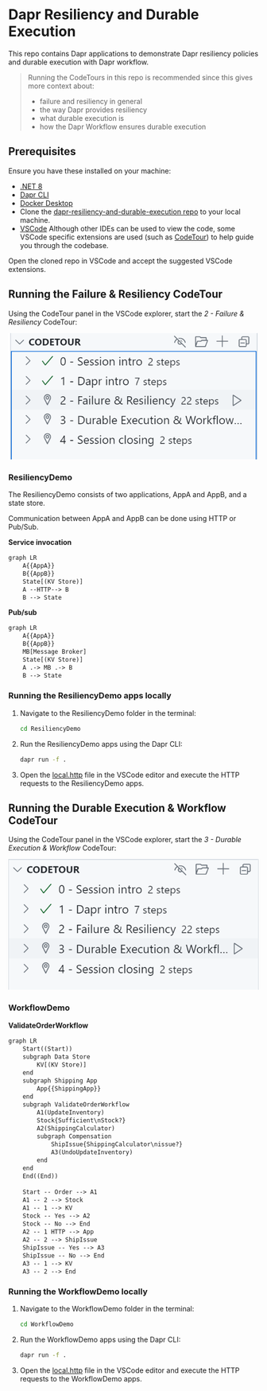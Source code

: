 # Dapr Resiliency and Durable Execution

This repo contains Dapr applications to demonstrate Dapr resiliency policies and durable execution with Dapr workflow.

> Running the CodeTours in this repo is recommended since this gives more context about:
>
> - failure and resiliency in general
> - the way Dapr provides resiliency
> - what durable execution is
> - how the Dapr Workflow ensures durable execution

## Prerequisites

Ensure you have these installed on your machine:

- [.NET 8](https://dotnet.microsoft.com/download/dotnet/8.0)
- [Dapr CLI](https://docs.dapr.io/getting-started/install-dapr-cli/)
- [Docker Desktop](https://www.docker.com/products/docker-desktop/)
- Clone the [dapr-resiliency-and-durable-execution repo](https://github.com/diagrid-labs/dapr-resiliency-and-durable-execution) to your local machine.
- [VSCode](https://code.visualstudio.com/) Although other IDEs can be used to view the code, some VSCode specific extensions are used (such as [CodeTour](https://marketplace.visualstudio.com/items?itemName=vsls-contrib.codetour)) to help guide you through the codebase.

Open the cloned repo in VSCode and accept the suggested VSCode extensions.

## Running the Failure & Resiliency CodeTour

Using the CodeTour panel in the VSCode explorer, start the *2 - Failure & Resiliency* CodeTour:

![CodeTour Failure & Resiliency](./images/codetour-failure-resiliency.png)

### ResiliencyDemo

The ResiliencyDemo consists of two applications, AppA and AppB, and a state store.

Communication between AppA and AppB can be done using HTTP or Pub/Sub.

**Service invocation**

```mermaid
graph LR
    A{{AppA}}
    B{{AppB}}
    State[(KV Store)]
    A --HTTP--> B
    B --> State
```

**Pub/sub**

```mermaid
graph LR
    A{{AppA}}
    B{{AppB}}
    MB[Message Broker]
    State[(KV Store)]
    A .-> MB .-> B
    B --> State
```

### Running the ResiliencyDemo apps locally

1. Navigate to the ResiliencyDemo folder in the terminal:

    ```bash
    cd ResiliencyDemo
    ```

2. Run the ResiliencyDemo apps using the Dapr CLI:

    ```bash
    dapr run -f .
    ```

3. Open the [local.http](./ResiliencyDemo/local.http) file in the VSCode editor and execute the HTTP requests to the ResiliencyDemo apps.

## Running the Durable Execution & Workflow CodeTour

Using the CodeTour panel in the VSCode explorer, start the *3 - Durable Execution & Workflow* CodeTour:

![CodeTour Durable Execution & Workflow](./images/codetour-durable-execution.png)

### WorkflowDemo

**ValidateOrderWorkflow**

```mermaid
graph LR
    Start((Start))
    subgraph Data Store
        KV[(KV Store)]
    end
    subgraph Shipping App
        App{{ShippingApp}}
    end
    subgraph ValidateOrderWorkflow
        A1(UpdateInventory)
        Stock{Sufficient\nStock?}
        A2(ShippingCalculator)
        subgraph Compensation
            ShipIssue{ShippingCalculator\nissue?}
            A3(UndoUpdateInventory)
        end
    end
    End((End))

    Start -- Order --> A1
    A1 -- 2 --> Stock
    A1 -- 1 --> KV
    Stock -- Yes --> A2
    Stock -- No --> End
    A2 -- 1 HTTP --> App
    A2 -- 2 --> ShipIssue
    ShipIssue -- Yes --> A3
    ShipIssue -- No --> End
    A3 -- 1 --> KV
    A3 -- 2 --> End
```

### Running the WorkflowDemo locally

1. Navigate to the WorkflowDemo folder in the terminal:

    ```bash
    cd WorkflowDemo
    ```

2. Run the WorkflowDemo apps using the Dapr CLI:

    ```bash
    dapr run -f .
    ```

3. Open the [local.http](./WorkflowDemo/local.http) file in the VSCode editor and execute the HTTP requests to the WorkflowDemo apps.